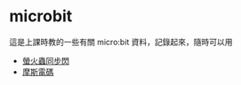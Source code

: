 # microbit
這是上課時教的一些有關 micro:bit 資料，記錄起來，隨時可以用

- [螢火蟲同步閃](docs/fireflies.md)
- [摩斯電碼](docs/morsecode.md)
